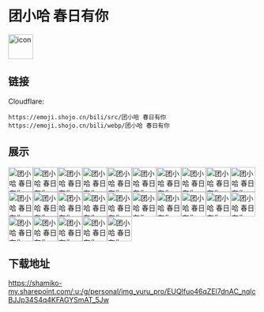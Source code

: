 # 团小哈 春日有你
<img src="https://emoji.shojo.cn/bili/src/团小哈 春日有你/icon.png" width="50" height="50" alt="icon">

## 链接
Cloudflare:
```
https://emoji.shojo.cn/bili/src/团小哈 春日有你
https://emoji.shojo.cn/bili/webp/团小哈 春日有你
```
## 展示
<img src="https://emoji.shojo.cn/bili/src/团小哈 春日有你/团小哈 春日有你-来DD了.png" width="50" height="50" alt="团小哈 春日有你-来DD了"><img src="https://emoji.shojo.cn/bili/src/团小哈 春日有你/团小哈 春日有你-睡觉.png" width="50" height="50" alt="团小哈 春日有你-睡觉"><img src="https://emoji.shojo.cn/bili/src/团小哈 春日有你/团小哈 春日有你-阿巴阿巴.png" width="50" height="50" alt="团小哈 春日有你-阿巴阿巴"><img src="https://emoji.shojo.cn/bili/src/团小哈 春日有你/团小哈 春日有你-杯微.png" width="50" height="50" alt="团小哈 春日有你-杯微"><img src="https://emoji.shojo.cn/bili/src/团小哈 春日有你/团小哈 春日有你-拖走.png" width="50" height="50" alt="团小哈 春日有你-拖走"><img src="https://emoji.shojo.cn/bili/src/团小哈 春日有你/团小哈 春日有你-吃零食.png" width="50" height="50" alt="团小哈 春日有你-吃零食"><img src="https://emoji.shojo.cn/bili/src/团小哈 春日有你/团小哈 春日有你-达咩.png" width="50" height="50" alt="团小哈 春日有你-达咩"><img src="https://emoji.shojo.cn/bili/src/团小哈 春日有你/团小哈 春日有你-噶韭菜.png" width="50" height="50" alt="团小哈 春日有你-噶韭菜"><img src="https://emoji.shojo.cn/bili/src/团小哈 春日有你/团小哈 春日有你-给你一拳.png" width="50" height="50" alt="团小哈 春日有你-给你一拳"><img src="https://emoji.shojo.cn/bili/src/团小哈 春日有你/团小哈 春日有你-给我这个.png" width="50" height="50" alt="团小哈 春日有你-给我这个"><img src="https://emoji.shojo.cn/bili/src/团小哈 春日有你/团小哈 春日有你-献花.png" width="50" height="50" alt="团小哈 春日有你-献花"><img src="https://emoji.shojo.cn/bili/src/团小哈 春日有你/团小哈 春日有你-哈？.png" width="50" height="50" alt="团小哈 春日有你-哈？"><img src="https://emoji.shojo.cn/bili/src/团小哈 春日有你/团小哈 春日有你-吹喇叭花.png" width="50" height="50" alt="团小哈 春日有你-吹喇叭花"><img src="https://emoji.shojo.cn/bili/src/团小哈 春日有你/团小哈 春日有你-奸笑.png" width="50" height="50" alt="团小哈 春日有你-奸笑"><img src="https://emoji.shojo.cn/bili/src/团小哈 春日有你/团小哈 春日有你-喧哗.png" width="50" height="50" alt="团小哈 春日有你-喧哗"><img src="https://emoji.shojo.cn/bili/src/团小哈 春日有你/团小哈 春日有你-两眼一黑.png" width="50" height="50" alt="团小哈 春日有你-两眼一黑"><img src="https://emoji.shojo.cn/bili/src/团小哈 春日有你/团小哈 春日有你-略.png" width="50" height="50" alt="团小哈 春日有你-略"><img src="https://emoji.shojo.cn/bili/src/团小哈 春日有你/团小哈 春日有你-捏脸.png" width="50" height="50" alt="团小哈 春日有你-捏脸"><img src="https://emoji.shojo.cn/bili/src/团小哈 春日有你/团小哈 春日有你-破防.png" width="50" height="50" alt="团小哈 春日有你-破防"><img src="https://emoji.shojo.cn/bili/src/团小哈 春日有你/团小哈 春日有你-贴贴.png" width="50" height="50" alt="团小哈 春日有你-贴贴"><img src="https://emoji.shojo.cn/bili/src/团小哈 春日有你/团小哈 春日有你-唱歌.png" width="50" height="50" alt="团小哈 春日有你-唱歌"><img src="https://emoji.shojo.cn/bili/src/团小哈 春日有你/团小哈 春日有你-哇哦.png" width="50" height="50" alt="团小哈 春日有你-哇哦"><img src="https://emoji.shojo.cn/bili/src/团小哈 春日有你/团小哈 春日有你-抱尾巴.png" width="50" height="50" alt="团小哈 春日有你-抱尾巴"><img src="https://emoji.shojo.cn/bili/src/团小哈 春日有你/团小哈 春日有你-香菇.png" width="50" height="50" alt="团小哈 春日有你-香菇"><img src="https://emoji.shojo.cn/bili/src/团小哈 春日有你/团小哈 春日有你-震惊.png" width="50" height="50" alt="团小哈 春日有你-震惊">

## 下载地址

https://shamiko-my.sharepoint.com/:u:/g/personal/img_yuru_pro/EUQlfuo46qZEl7dnAC_nqlcBJJp34S4q4KFAGYSmAT_5Jw